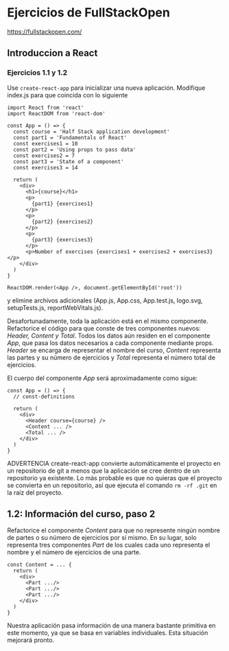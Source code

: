 # Ejercicios de FullStackOpen

https://fullstackopen.com/

## Introduccion a React

### Ejercicios 1.1 y 1.2

Use `create-react-app` para inicializar una nueva aplicación. Modifique index.js para que coincida con lo siguiente

```
import React from 'react'
import ReactDOM from 'react-dom'

const App = () => {
  const course = 'Half Stack application development'
  const part1 = 'Fundamentals of React'
  const exercises1 = 10
  const part2 = 'Using props to pass data'
  const exercises2 = 7
  const part3 = 'State of a component'
  const exercises3 = 14

  return (
    <div>
      <h1>{course}</h1>
      <p>
        {part1} {exercises1}
      </p>
      <p>
        {part2} {exercises2}
      </p>
      <p>
        {part3} {exercises3}
      </p>
      <p>Number of exercises {exercises1 + exercises2 + exercises3}</p>
    </div>
  )
}

ReactDOM.render(<App />, document.getElementById('root'))
```

y elimine archivos adicionales (App.js, App.css, App.test.js, logo.svg, setupTests.js, reportWebVitals.js).

Desafortunadamente, toda la aplicación está en el mismo componente. Refactorice el código para que conste de tres componentes nuevos: _Header, Content y Total_. Todos los datos aún residen en el componente _App_, que pasa los datos necesarios a cada componente mediante props. _Header_ se encarga de representar el nombre del curso, _Content_ representa las partes y su número de ejercicios y _Total_ representa el número total de ejercicios.

El cuerpo del componente _App_ será aproximadamente como sigue:

```
const App = () => {
  // const-definitions

  return (
    <div>
      <Header course={course} />
      <Content ... />
      <Total ... />
    </div>
  )
}
```

ADVERTENCIA create-react-app convierte automáticamente el proyecto en un repositorio de git a menos que la aplicación se cree dentro de un repositorio ya existente. Lo más probable es que no quieras que el proyecto se convierta en un repositorio, así que ejecuta el comando `rm -rf .git` en la raíz del proyecto.

## 1.2: Información del curso, paso 2

Refactorice el componente _Content_ para que no represente ningún nombre de partes o su número de ejercicios por sí mismo. En su lugar, solo representa tres componentes _Part_ de los cuales cada uno representa el nombre y el número de ejercicios de una parte.

```
const Content = ... {
  return (
    <div>
      <Part .../>
      <Part .../>
      <Part .../>
    </div>
  )
}
```
Nuestra aplicación pasa información de una manera bastante primitiva en este momento, ya que se basa en variables individuales. Esta situación mejorará pronto.
